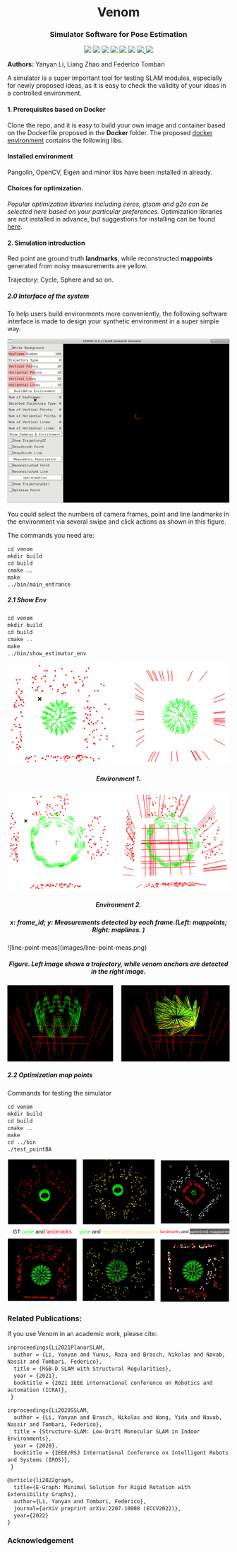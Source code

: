 <h1 align="center">
  Venom
</h1> 
<h3 align="center">
 Simulator Software for Pose Estimation
</h3>
<p align="center">
  <a href="https://eccv2022.ecva.net"><img src="https://img.shields.io/badge/ECCV-2022-4b44ce.svg"></a>
  <a href="https://arxiv.org/pdf/2207.10008.pdf"><img src="http://img.shields.io/badge/Paper-PDF-red.svg"></a>
  <a href="https://TOOD"><img src="https://img.shields.io/badge/Video-ECCV-green.svg"></a>
  <a href="https://arxiv.org/pdf/2010.07997.pdf"><img src="https://img.shields.io/badge/ICRA-2021-4b44ce.svg"></a>
  <a href="https://arxiv.org/pdf/2008.01963.pdf"><img src="https://img.shields.io/badge/RAL-2020-4b44ce.svg"></a>
  <a href="https://medium.com/@mgalkin/knowledge-graphs-iclr-2020-f555c8ef10e3"><img src="http://img.shields.io/badge/Blog-Medium-B31B1B.svg"></a>
  <a href="https://">
    <img src="https://img.shields.io/badge/License-Apache%202.0-blue.svg">
  </a>
    <a href="https://github.com/yanyan-li/VENOM/blob/master/version.md"><img src="https://img.shields.io/badge/Version-0.02-green.svg"></a>
</p>

**Authors:** Yanyan Li, Liang Zhao and Federico Tombari

A simulator is a super important tool for testing SLAM modules, especially for newly proposed ideas, as it is easy to check the validity of your ideas in a controlled environment.

#### 1. Prerequisites based on Docker 

Clone the repo, and it is easy to build your own image and container based on the Dockerfile proposed in the **Docker** folder.
The proposed [docker environment](Docker/readme.md) contains the following  libs.

#### Installed environment
Pangolin, OpenCV, Eigen and minor libs have been installed in already.  

#### Choices for optimization.
*Popular optimization libraries including ceres, gtsam and g2o can be selected here based on your particular preferences.* 
Optimization libraries are not installed in advance, but suggestions for installing can be found  [here](thirdparty/readme.md).

#### 2. Simulation introduction 

Red point are ground truth **landmarks**, while reconstructed **mappoints** generated from noisy measurements are yellow. 

Trajectory: Cycle, Sphere and so on.

##### 2.0 Interface of the system

To help users build environments more conveniently, the following software interface is made to design your synthetic environment in a super simple way.

<div align ="center">
	<img src="images/home.gif">
</div>

You could select the numbers of camera frames, point and line landmarks in the environment via several swipe and click actions as shown in this figure. 

The commands you need are:

```
cd venom
mkdir build
cd build 
cmake ..
make
../bin/main_entrance 
```



##### 2.1 Show Env

```
cd venom
mkdir build
cd build 
cmake ..
make
../bin/show_estimator_env 
```


![env](images/env.png)

<h5 align="center">
    Environment 1.
</h5> 




![env2](images/env2.png)

<h5 align="center">
    Environment 2.
</h5> 
<h5 align="center">
    x: frame_id; y: Measurements detected by each frame.(Left: mappoints; Right: maplines. )
</h5> 
![line-point-meas](images/line-point-meas.png)

<h5 align="center">
    Figure. Left image shows a trajectory, while venom anchors are detected in the right image. 
</h5> 

![venom](images/venom.png)



##### 2.2 Optimization map points 

Commands for testing the simulator

```
cd venom
mkdir build
cd build
cmake ..
make
cd ../bin
./test_pointBA
```

![environment](images/environment.png)



### Related Publications:

If you use Venom in an academic work, please cite:

```
inproceedings{Li2021PlanarSLAM,
  author = {Li, Yanyan and Yunus, Raza and Brasch, Nikolas and Navab, Nassir and Tombari, Federico},
  title = {RGB-D SLAM with Structural Regularities},
  year = {2021},
  booktitle = {2021 IEEE international conference on Robotics and automation (ICRA)},
 }
```
```
inproceedings{Li2020SSLAM,
  author = {Li, Yanyan and Brasch, Nikolas and Wang, Yida and Navab, Nassir and Tombari, Federico},
  title = {Structure-SLAM: Low-Drift Monocular SLAM in Indoor Environments},
  year = {2020},
  booktitle = {IEEE/RSJ International Conference on Intelligent Robots and Systems (IROS)},
 }
```

```
@article{li2022graph,
  title={E-Graph: Minimal Solution for Rigid Rotation with Extensibility Graphs},
  author={Li, Yanyan and Tombari, Federico},
  journal={arXiv preprint arXiv:2207.10008 (ECCV2022)},
  year={2022}
}
```



### Acknowledgement


